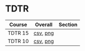 # TDTR

| Course | Overall | Section |
| ------ | ------- | ------- |
| TDTR 15 | [csv](https://github.com/UCSD-Historical-Enrollment-Data/2024Spring/blob/main/overall/TDTR%2015.csv), [png](https://raw.githubusercontent.com/UCSD-Historical-Enrollment-Data/2024Spring/main/plot_overall/TDTR%2015.png) |  |
| TDTR 10 | [csv](https://github.com/UCSD-Historical-Enrollment-Data/2024Spring/blob/main/overall/TDTR%2010.csv), [png](https://raw.githubusercontent.com/UCSD-Historical-Enrollment-Data/2024Spring/main/plot_overall/TDTR%2010.png) |  |
